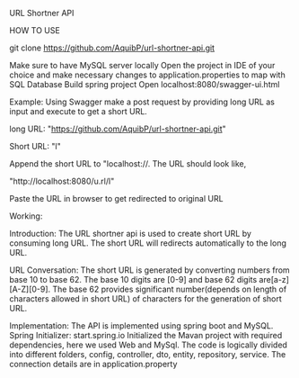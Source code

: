 URL Shortner API

HOW TO USE

git clone https://github.com/AquibP/url-shortner-api.git

Make sure to have MySQL server locally
Open the project in IDE of your choice and make necessary changes to application.properties to map with SQL Database
Build spring project
Open localhost:8080/swagger-ui.html

Example:
Using Swagger make a post request by providing long URL as input and execute to get a short URL.

long URL: "https://github.com/AquibP/url-shortner-api.git"

Short URL: "l"

Append the short URL to "localhost:<port number>//. The URL should look like,

"http://localhost:8080/u.rl/l"

Paste the URL in browser to get redirected to original URL

Working: 

Introduction:
The URL shortner api is used to create short URL by consuming long URL. The short URL will redirects automatically to the long URL.

URL Conversation:
The short URL is generated by converting numbers from base 10 to base 62. The base 10 digits are [0-9] and base 62 digits are[a-z][A-Z][0-9]. The base 62 provides significant number(depends on length of characters allowed in short URL) of characters for the generation of short URL.

Implementation:
The API is implemented using spring boot and MySQL. 
Spring  Initializer: start.spring.io
Initialized the Mavan project with required dependencies, here we used Web and MySql.
The code is logically divided into different folders, config, controller, dto, entity, repository, service. The connection details are in application.property
